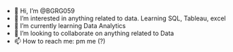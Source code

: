 - 👋 Hi, I’m @BGRG059
- 👀 I’m interested in anything related to data. Learning SQL, Tableau, excel
- 🌱 I’m currently learning Data Analytics
- 💞️ I’m looking to collaborate on anything related to Data
- 📫 How to reach me: pm me (?)

<!---
kinima059/kinima059 is a ✨ special ✨ repository because its `README.md` (this file) appears on your GitHub profile.
You can click the Preview link to take a look at your changes.
--->
